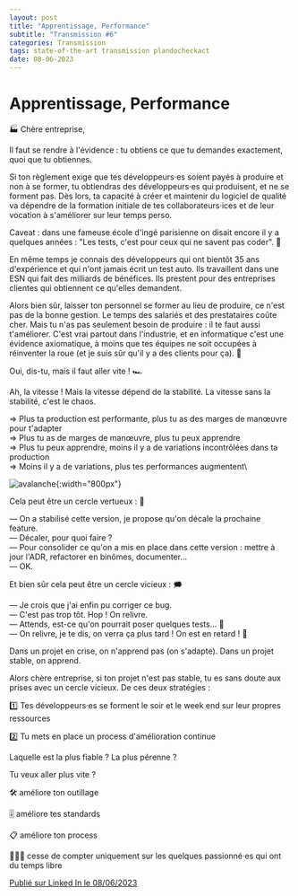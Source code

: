 ```yaml
---
layout: post
title: "Apprentissage, Performance"
subtitle: "Transmission #6"
categories: Transmission
tags: state-of-the-art transmission plandocheckact
date: 08-06-2023
---
```

# Apprentissage, Performance


🏭 Chère entreprise,

Il faut se rendre à l'évidence : tu obtiens ce que tu demandes exactement, quoi que tu obtiennes.
<!--more-->

Si ton règlement exige que tes développeurs·es soient payés à produire et non à se former, tu obtiendras des développeurs·es qui produisent, et ne se forment pas. Dès lors, ta capacité à créer et maintenir du logiciel de qualité va dépendre de la formation initiale de tes collaborateurs·ices et de leur vocation à s'améliorer sur leur temps perso.

Caveat : dans une fameuse école d'ingé parisienne on disait encore il y a quelques années : "Les tests, c'est pour ceux qui ne savent pas coder". 🧐

En même temps je connais des développeurs qui ont bientôt 35 ans d'expérience et qui n'ont jamais écrit un test auto. Ils travaillent dans une ESN qui fait des milliards de bénéfices. Ils prestent pour des entreprises clientes qui obtiennent ce qu'elles demandent.

Alors bien sûr, laisser ton personnel se former au lieu de produire, ce n'est pas de la bonne gestion. Le temps des salariés et des prestataires coûte cher. Mais tu n'as pas seulement besoin de produire : il te faut aussi t'améliorer. C'est vrai partout dans l'industrie, et en informatique c'est une évidence axiomatique, à moins que tes équipes ne soit occupées à réinventer la roue (et je suis sûr qu'il y a des clients pour ça). 🎡

Oui, dis-tu, mais il faut aller vite ! 🏎

Ah, la vitesse ! Mais la vitesse dépend de la stabilité. La vitesse sans la stabilité, c'est le chaos.

⇒ Plus ta production est performante, plus tu as des marges de manœuvre pour t'adapter\
⇒ Plus tu as de marges de manœuvre, plus tu peux apprendre\
⇒ Plus tu peux apprendre, moins il y a de variations incontrôlées dans ta production\
⇒ Moins il y a de variations, plus tes performances augmentent\

![avalanche](/images/performances-apprentissage.jpg){:width="800px"}

Cela peut être un cercle vertueux : 💬

— On a stabilisé cette version, je propose qu'on décale la prochaine feature.\
— Décaler, pour quoi faire ?\
— Pour consolider ce qu'on a mis en place dans cette version : mettre à jour l'ADR, refactorer en binômes, documenter…\
— OK.

Et bien sûr cela peut être un cercle vicieux : 🗯

— Je crois que j'ai enfin pu corriger ce bug.\
— C'est pas trop tôt. Hop ! On relivre.\
— Attends, est-ce qu'on pourrait poser quelques tests… 😬\
— On relivre, je te dis, on verra ça plus tard ! On est en retard ! 🤬

Dans un projet en crise, on n'apprend pas (on s'adapte). Dans un projet stable, on apprend.

Alors chère entreprise, si ton projet n'est pas stable, tu es sans doute aux prises avec un cercle vicieux. De ces deux stratégies :

1️⃣ Tes développeurs·es se forment le soir et le week end sur leur propres ressources

2️⃣ Tu mets en place un process d'amélioration continue

Laquelle est la plus fiable ? La plus pérenne ?

Tu veux aller plus vite ?

🛠 améliore ton outillage

🎚 améliore tes standards

📋 améliore ton process

🤸🏻‍♂️ cesse de compter uniquement sur les quelques passionné·es qui ont du temps libre

[Publié sur Linked In le 08/06/2023](https://www.linkedin.com/posts/christophe-thibaut-35b4657_plandocheckact-ameliorationcontinue-activity-7072453431906430976-NomO?utm_source=share&utm_medium=member_desktop)
